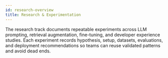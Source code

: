 ```yaml
---
id: research-overview
title: Research & Experimentation
---
```


The research track documents repeatable experiments across LLM prompting, retrieval augmentation, fine-tuning, and developer experience studies. Each experiment records hypothesis, setup, datasets, evaluations, and deployment recommendations so teams can reuse validated patterns and avoid dead ends.
